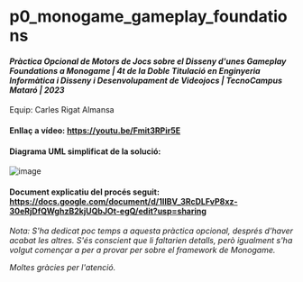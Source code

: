 # p0_monogame_gameplay_foundations
#### _Pràctica Opcional de Motors de Jocs sobre el Disseny d'unes Gameplay Foundations a Monogame | 4t de la Doble Titulació en Enginyeria Informàtica i Disseny i Desenvolupament de Videojocs | TecnoCampus Mataró | 2023_

Equip: Carles Rigat Almansa

#### Enllaç a vídeo: https://youtu.be/Fmit3RPir5E
#### Diagrama UML simplificat de la solució: 
![image](https://user-images.githubusercontent.com/60795194/226261082-e70d2021-1ca0-412e-b8d2-c246aff83546.png)

#### Document explicatiu del procés seguit: https://docs.google.com/document/d/1IIBV_3RcDLFvP8xz-30eRjDfQWghzB2kjUQbJOt-egQ/edit?usp=sharing

_Nota: S'ha dedicat poc temps a aquesta pràctica opcional, després d'haver acabat les altres. S'és conscient que li faltarien detalls, però igualment s'ha volgut començar a per a provar per sobre el framework de Monogame._

_Moltes gràcies per l'atenció._
